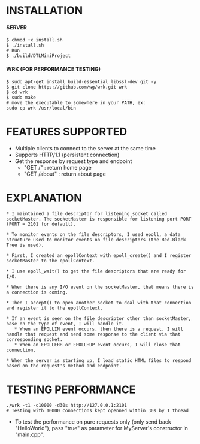 
# INSTALLATION  

#### SERVER  
```
$ chmod +x install.sh
$ ./install.sh
# Run
$ ./build/DTLMiniProject
```

#### WRK (FOR PERFORMANCE TESTING)  
```
$ sudo apt-get install build-essential libssl-dev git -y
$ git clone https://github.com/wg/wrk.git wrk
$ cd wrk
$ sudo make
# move the executable to somewhere in your PATH, ex:
sudo cp wrk /usr/local/bin
```   

# FEATURES SUPPORTED  
* Multiple clients to connect to the server at the same time  
* Supports HTTP/1.1 (persistent connection)  
* Get the response by request type and endpoint  
    * "GET /" : return home page  
    * "GET /about" : return about page   

# EXPLANATION
```  
* I maintained a file descriptor for listening socket called socketMaster. The socketMaster is responsible for listening port PORT (PORT = 2101 for default).
   
* To monitor events on the file descriptors, I used epoll, a data structure used to monitor events on file descriptors (the Red-Black Tree is used).
 
* First, I created an epollContext with epoll_create() and I register socketMaster to the epollContext.

* I use epoll_wait() to get the file descriptors that are ready for I/O.
   
* When there is any I/O event on the socketMaster, that means there is a connection is coming.

* Then I accept() to open another socket to deal with that connection and register it to the epollContext.

* If an event is seen on the file descriptor other than socketMaster, base on the type of event, I will handle it.
   * When an EPOLLIN event occurs, then there is a request, I will handle that request and send some response to the client via that corresponding socket.
   * When an EPOLLERR or EPOLLHUP event occurs, I will close that connection.

* When the server is starting up, I load static HTML files to respond based on the request's method and endpoint.
```  


# TESTING PERFORMANCE  
```
./wrk -t1 -c10000 -d30s http://127.0.0.1:2101  
# Testing with 10000 connections kept openned within 30s by 1 thread  
```  
* To test the performance on pure requests only (only send back "HelloWorld"), pass "true" as parameter for MyServer's constructor in "main.cpp".  



